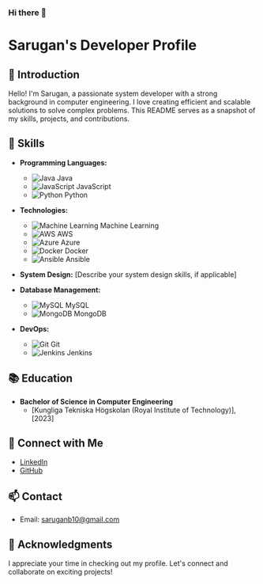 ### Hi there 👋


# Sarugan's Developer Profile

## 👋 Introduction
Hello! I'm Sarugan, a passionate system developer with a strong background in computer engineering. I love creating efficient and scalable solutions to solve complex problems. This README serves as a snapshot of my skills, projects, and contributions.

## 🚀 Skills

- **Programming Languages:**
  - ![Java](https://www.google.com/url?sa=i&url=https%3A%2F%2Fwww.docker.com%2Fcompany%2Fnewsroom%2Fmedia-resources%2F&psig=AOvVaw0NmWsXoYSxQI2vu_iauUP5&ust=1708861764296000&source=images&cd=vfe&opi=89978449&ved=2ahUKEwiF-Nuk9MOEAxVfefEDHdCcAKsQjRx6BAgAEBY) Java
  - ![JavaScript](logos/javascript-logo.png) JavaScript
  - ![Python](logos/python-logo.png) Python

- **Technologies:**
  - ![Machine Learning](logos/ml-logo.png) Machine Learning
  - ![AWS](logos/aws-logo.png) AWS
  - ![Azure](logos/azure-logo.png) Azure
  - ![Docker](logos/docker-logo.png) Docker
  - ![Ansible](logos/ansible-logo.png) Ansible

- **System Design:** [Describe your system design skills, if applicable]

- **Database Management:**
  - ![MySQL](logos/mysql-logo.png) MySQL
  - ![MongoDB](logos/mongodb-logo.png) MongoDB

- **DevOps:**
  - ![Git](logos/git-logo.png) Git
  - ![Jenkins](logos/jenkins-logo.png) Jenkins


## 📚 Education
- **Bachelor of Science in Computer Engineering**
  - [Kungliga Tekniska Högskolan (Royal Institute of Technology)], [2023]

## 🔗 Connect with Me
- [LinkedIn](https://www.linkedin.com/in/sarugan-balachandran/?originalSubdomain=se)
- [GitHub](https://github.com/your-github-username)

## 📫 Contact
- Email: saruganb10@gmail.com

## 🌟 Acknowledgments
I appreciate your time in checking out my profile. Let's connect and collaborate on exciting projects!
